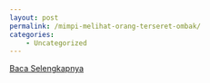 ```yaml
---
layout: post
permalink: /mimpi-melihat-orang-terseret-ombak/
categories:
    - Uncategorized
---
```


[Baca Selengkapnya](/07)